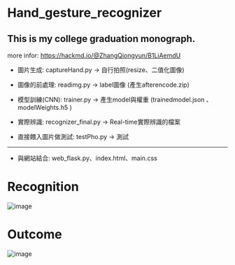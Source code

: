 # Hand_gesture_recognizer
## This is my college graduation monograph.  

more infor: https://hackmd.io/@ZhangQiongyun/B1LiAemdU 

* 圖片生成: captureHand.py -> 自行拍照(resize、二值化圖像)

* 圖像的前處理: readimg.py -> label圖像 (產生afterencode.zip)

* 模型訓練(CNN): trainer.py -> 產生model與權重 (trainedmodel.json 、modelWeights.h5 )

* 實際辨識: recognizer_final.py -> Real-time實際辨識的檔案
 
* 直接餵入圖片做測試: testPho.py  -> 測試

----------------
* 與網站結合: web_flask.py、index.html、main.css


# Recognition
![image](https://github.com/Todoorno/Hand_gesture_recognizer/blob/master/tempsnip.png)

# Outcome 
![image](https://github.com/Todoorno/Hand_gesture_recognizer/blob/master/outcome.png)





